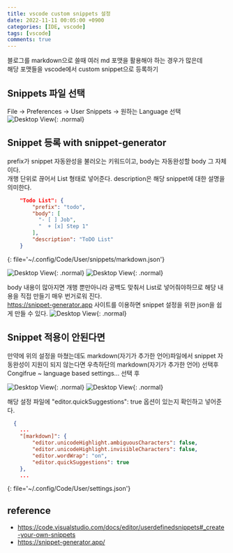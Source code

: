 ```yaml
---
title: vscode custom snippets 설정
date: 2022-11-11 00:05:00 +0900
categories: [IDE, vscode]
tags: [vscode]
comments: true
---
```


블로그를 markdown으로 쓸때 여러 md 포맷을 활용해야 하는 경우가 많은데  
해당 포맷들을 vscode에서 custom snippet으로 등록하기


## Snippets 파일 선택
File -> Preferences -> User Snippets -> 원하는 Language 선택
![Desktop View](/posts/2022-11-11-vscode-custom-snippets/vscode-snippets-1.png){: .normal}

## Snippet 등록 with snippet-generator
prefix가 snippet 자동완성을 불러오는 키워드이고,
body는 자동완성할 body 그 자체이다.  
개행 단위로 끊어서 List 형태로 넣어준다.
description은 해당 snippet에 대한 설명을 의미한다.
```json
	"Todo List": {
		"prefix": "todo",
		"body": [
		  "- [ ] Job",
		  "  + [x] Step 1"
		],
		"description": "ToDO List"
	}
```
{: file='~/.config/Code/User/snippets/markdown.json'}

![Desktop View](/posts/2022-11-11-vscode-custom-snippets/vscode-snippets-2.png){: .normal}
![Desktop View](/posts/2022-11-11-vscode-custom-snippets/vscode-snippets-3.png){: .normal}



body 내용이 많아지면 개행 뿐만아니라 공백도 맞춰서 List로 넣어줘야하므로 해당 내용을 직접 만들기 매우 번거로워 진다.  
https://snippet-generator.app 사이트를 이용하면 snippet 설정을 위한 json을 쉽게 만들 수 있다.
![Desktop View](/posts/2022-11-11-vscode-custom-snippets/vscode-snippets-4.png){: .normal}

## Snippet 적용이 안된다면
만약에 위의 설정을 마쳤는데도 markdown(자기가 추가한 언어)파일에서 snippet 자동완성이 지원이 되지 않는다면
우측하단의 markdown(자기가 추가한 언어) 선택후 Congifrue ~ language based settings... 선택 후

![Desktop View](/posts/2022-11-11-vscode-custom-snippets/vscode-snippets-5.png){: .normal}
![Desktop View](/posts/2022-11-11-vscode-custom-snippets/vscode-snippets-6.png){: .normal}

해당 설정 파일에 "editor.quickSuggestions": true 옵션이 있는지 확인하고 넣어준다.

```json
  {
    ...
    "[markdown]": {
        "editor.unicodeHighlight.ambiguousCharacters": false,
        "editor.unicodeHighlight.invisibleCharacters": false,
        "editor.wordWrap": "on",
        "editor.quickSuggestions": true
    },
    ... 
```
{: file='~/.config/Code/User/settings.json'}


## reference
* <https://code.visualstudio.com/docs/editor/userdefinedsnippets#_create-your-own-snippets>
* <https://snippet-generator.app/>